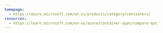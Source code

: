 ```yaml
---
homepage:
  - https://azure.microsoft.com/en-us/products/category/containers/
resources:
  - https://learn.microsoft.com/en-us/azure/container-apps/compare-options
---
```


